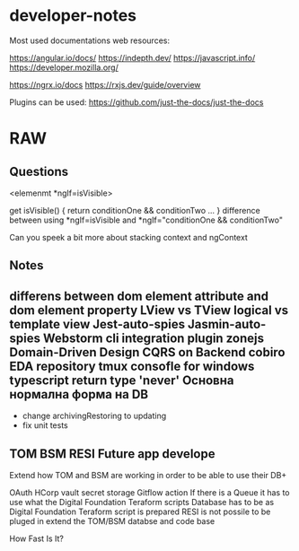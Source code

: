 # developer-notes

Most used documentations web resources:

https://angular.io/docs/
https://indepth.dev/
https://javascript.info/
https://developer.mozilla.org/

https://ngrx.io/docs
https://rxjs.dev/guide/overview

Plugins can be used:
https://github.com/just-the-docs/just-the-docs

# RAW
Questions
--------------------------
<elemenmt *ngIf=isVisible>

get isVisible() {
   return conditionOne && conditionTwo ...
}
difference between using *ngIf=isVisible and *ngIf="conditionOne && conditionTwo"

Can you speek a bit more about stacking context and ngContext


Notes
--------------------------
differens between dom element attribute and dom element property
LView vs TView logical vs template view
Jest-auto-spies
Jasmin-auto-spies
Webstorm cli integration plugin
zonejs
Domain-Driven Design
CQRS on Backend
cobiro EDA repository
tmux consofle for windows
typescript return type 'never'
Основна нормална форма на DB
--------------------------

- change archivingRestoring to updating
- fix unit tests

TOM BSM RESI 
Future app develope
--------------------------------
Extend how TOM and BSM are working in order to be able to use their DB+

OAuth
HCorp vault secret storage
Gitflow action
If there is a Queue it has to use what the Digital Foundation Teraform scripts
Database has to be as Digital Foundation Teraform script is prepared
RESI is not possile to be pluged in extend the TOM/BSM databse and code base


How Fast Is It?


